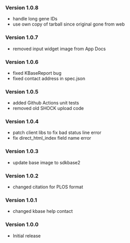 ### Version 1.0.8
- handle long gene IDs
- use own copy of tarball since original gone from web

### Version 1.0.7
- removed input widget image from App Docs

### Version 1.0.6
- fixed KBaseReport bug
- fixed contact address in spec.json

### Version 1.0.5
- added Github Actions unit tests
- removed old SHOCK upload code

### Version 1.0.4
- patch client libs to fix bad status line error
- fix direct_html_index field name error

### Version 1.0.3
- update base image to sdkbase2

### Version 1.0.2
- changed citation for PLOS format

### Version 1.0.1
- changed kbase help contact

### Version 1.0.0
- Initial release

